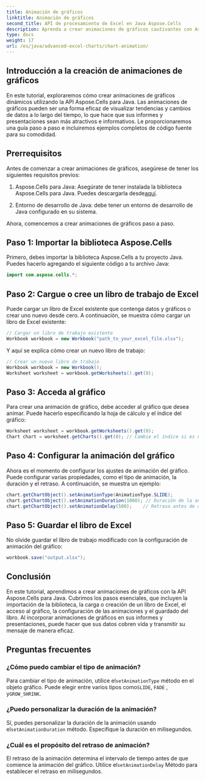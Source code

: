 ```yaml
---
title: Animación de gráficos
linktitle: Animación de gráficos
second_title: API de procesamiento de Excel en Java Aspose.Cells
description: Aprenda a crear animaciones de gráficos cautivantes con Aspose.Cells para Java. Guía paso a paso y código fuente incluidos para visualización dinámica de datos.
type: docs
weight: 17
url: /es/java/advanced-excel-charts/chart-animation/
---
```


## Introducción a la creación de animaciones de gráficos

En este tutorial, exploraremos cómo crear animaciones de gráficos dinámicos utilizando la API Aspose.Cells para Java. Las animaciones de gráficos pueden ser una forma eficaz de visualizar tendencias y cambios de datos a lo largo del tiempo, lo que hace que sus informes y presentaciones sean más atractivos e informativos. Le proporcionaremos una guía paso a paso e incluiremos ejemplos completos de código fuente para su comodidad.

## Prerrequisitos

Antes de comenzar a crear animaciones de gráficos, asegúrese de tener los siguientes requisitos previos:

1.  Aspose.Cells para Java: Asegúrate de tener instalada la biblioteca Aspose.Cells para Java. Puedes descargarla desde[aquí](https://releases.aspose.com/cells/java/).

2. Entorno de desarrollo de Java: debe tener un entorno de desarrollo de Java configurado en su sistema.

Ahora, comencemos a crear animaciones de gráficos paso a paso.

## Paso 1: Importar la biblioteca Aspose.Cells

Primero, debes importar la biblioteca Aspose.Cells a tu proyecto Java. Puedes hacerlo agregando el siguiente código a tu archivo Java:

```java
import com.aspose.cells.*;
```

## Paso 2: Cargue o cree un libro de trabajo de Excel

Puede cargar un libro de Excel existente que contenga datos y gráficos o crear uno nuevo desde cero. A continuación, se muestra cómo cargar un libro de Excel existente:

```java
// Cargar un libro de trabajo existente
Workbook workbook = new Workbook("path_to_your_excel_file.xlsx");
```

Y aquí se explica cómo crear un nuevo libro de trabajo:

```java
// Crear un nuevo libro de trabajo
Workbook workbook = new Workbook();
Worksheet worksheet = workbook.getWorksheets().get(0);
```

## Paso 3: Acceda al gráfico

Para crear una animación de gráfico, debe acceder al gráfico que desea animar. Puede hacerlo especificando la hoja de cálculo y el índice del gráfico:

```java
Worksheet worksheet = workbook.getWorksheets().get(0);
Chart chart = worksheet.getCharts().get(0); // Cambie el índice si es necesario
```

## Paso 4: Configurar la animación del gráfico

Ahora es el momento de configurar los ajustes de animación del gráfico. Puede configurar varias propiedades, como el tipo de animación, la duración y el retraso. A continuación, se muestra un ejemplo:

```java
chart.getChartObject().setAnimationType(AnimationType.SLIDE);
chart.getChartObject().setAnimationDuration(1000); // Duración de la animación en milisegundos
chart.getChartObject().setAnimationDelay(500);    // Retraso antes de que comience la animación (milisegundos)
```

## Paso 5: Guardar el libro de Excel

No olvide guardar el libro de trabajo modificado con la configuración de animación del gráfico:

```java
workbook.save("output.xlsx");
```

## Conclusión

En este tutorial, aprendimos a crear animaciones de gráficos con la API Aspose.Cells para Java. Cubrimos los pasos esenciales, que incluyen la importación de la biblioteca, la carga o creación de un libro de Excel, el acceso al gráfico, la configuración de las animaciones y el guardado del libro. Al incorporar animaciones de gráficos en sus informes y presentaciones, puede hacer que sus datos cobren vida y transmitir su mensaje de manera eficaz.

## Preguntas frecuentes

### ¿Cómo puedo cambiar el tipo de animación?

 Para cambiar el tipo de animación, utilice el`setAnimationType` método en el objeto gráfico. Puede elegir entre varios tipos como`SLIDE`, `FADE` , y`GROW_SHRINK`.

### ¿Puedo personalizar la duración de la animación?

 Sí, puedes personalizar la duración de la animación usando el`setAnimationDuration` método. Especifique la duración en milisegundos.

### ¿Cuál es el propósito del retraso de animación?

 El retraso de la animación determina el intervalo de tiempo antes de que comience la animación del gráfico. Utilice el`setAnimationDelay` Método para establecer el retraso en milisegundos.